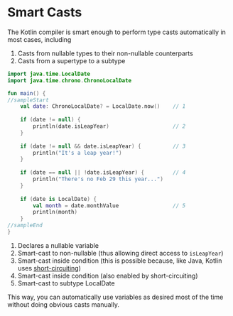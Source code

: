 # Smart Casts 


The Kotlin compiler is smart enough to perform type casts automatically in most cases, including
1. Casts from nullable types to their non-nullable counterparts
2. Casts from a supertype to a subtype

<div class="language-kotlin" theme="idea">

```kotlin
import java.time.LocalDate
import java.time.chrono.ChronoLocalDate

fun main() {
//sampleStart
    val date: ChronoLocalDate? = LocalDate.now()    // 1
    
    if (date != null) {
        println(date.isLeapYear)                    // 2
    }
    
    if (date != null && date.isLeapYear) {          // 3
        println("It's a leap year!")
    }
    
    if (date == null || !date.isLeapYear) {         // 4
        println("There's no Feb 29 this year...")
    }
    
    if (date is LocalDate) {
        val month = date.monthValue                 // 5
        println(month)
    }
//sampleEnd
}

```

</div>


1. Declares a nullable variable
2. Smart-cast to non-nullable (thus allowing direct access to `isLeapYear`)
3. Smart-cast inside condition (this is possible because, like Java, Kotlin uses [short-circuiting](https://en.wikipedia.org/wiki/Short-circuit_evaluation))
4. Smart-cast inside condition (also enabled by short-circuiting)
5. Smart-cast to subtype LocalDate

This way, you can automatically use variables as desired most of the time without doing obvious casts manually.
